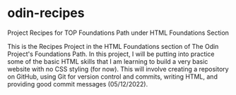 # odin-recipes
Project Recipes for TOP Foundations Path under HTML Foundations Section

This is the Recipes Project in the HTML Foundations section of The Odin Project's Foundations Path. In this project, I will be putting into practice some of the basic HTML skills that I am learning to build a very basic website with no CSS styling (for now). This will involve creating a repository on GitHub, using Git for version control and commits, writing HTML, and providing good commit messages (05/12/2022).